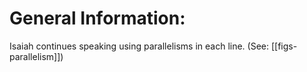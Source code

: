 # General Information:

Isaiah continues speaking using parallelisms in each line. (See: [[figs-parallelism]])
